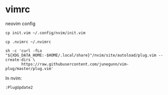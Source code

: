 # vimrc
neovim config

```
cp init.vim ~/.config/nvim/init.vim
```

```
cp .nvimrc ~/.nvimrc
```


```
sh -c 'curl -fLo "${XDG_DATA_HOME:-$HOME/.local/share}"/nvim/site/autoload/plug.vim --create-dirs \
       https://raw.githubusercontent.com/junegunn/vim-plug/master/plug.vim'
```

In nvim:
```
:PlugUpdate2
````
